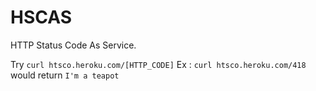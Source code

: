 # HSCAS

HTTP Status Code As Service.

Try `curl htsco.heroku.com/[HTTP_CODE]` Ex : `curl htsco.heroku.com/418` would return `I'm a teapot`
